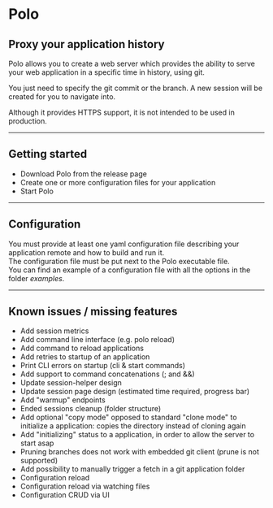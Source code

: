 # Polo

## Proxy your application history

Polo allows you to create a web server which provides the ability to serve your web application in a specific time in history, using git.  

You just need to specify the git commit or the branch. A new session will be created for you to navigate into.

Although it provides HTTPS support, it is not intended to be used in production.  

***

## Getting started

- Download Polo from the release page
- Create one or more configuration files for your application
- Start Polo

***

## Configuration

You must provide at least one yaml configuration file describing your application remote and how to build and run it.  
The configuration file must be put next to the Polo executable file.  
You can find an example of a configuration file with all the options in the folder *examples*.  

***

## Known issues / missing features
- Add session metrics
- Add command line interface (e.g. polo reload)
- Add command to reload applications
- Add retries to startup of an application
- Print CLI errors on startup (cli & start commands)
- Add support to command concatenations (; and &&)
- Update session-helper design
- Update session page design (estimated time required, progress bar)
- Add "warmup" endpoints
- Ended sessions cleanup (folder structure)
- Add optional "copy mode" opposed to standard "clone mode" to initialize a application: copies the directory instead of cloning again
- Add "initializing" status to a application, in order to allow the server to start asap
- Pruning branches does not work with embedded git client (prune is not supported)
- Add possibility to manually trigger a fetch in a git application folder
- Configuration reload
- Configuration reload via watching files
- Configuration CRUD via UI